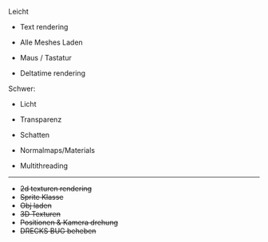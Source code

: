 Leicht
* Text rendering
* Alle Meshes Laden

* Maus / Tastatur
* Deltatime rendering

Schwer:
<br>

* Licht

* Transparenz
* Schatten
* Normalmaps/Materials
* Multithreading

---
* ~~2d texturen rendering~~
* ~~Sprite Klasse~~
* ~~Obj laden~~
* ~~3D Texturen~~
* ~~Positionen & Kamera drehung~~
* ~~DRECKS BUG beheben~~